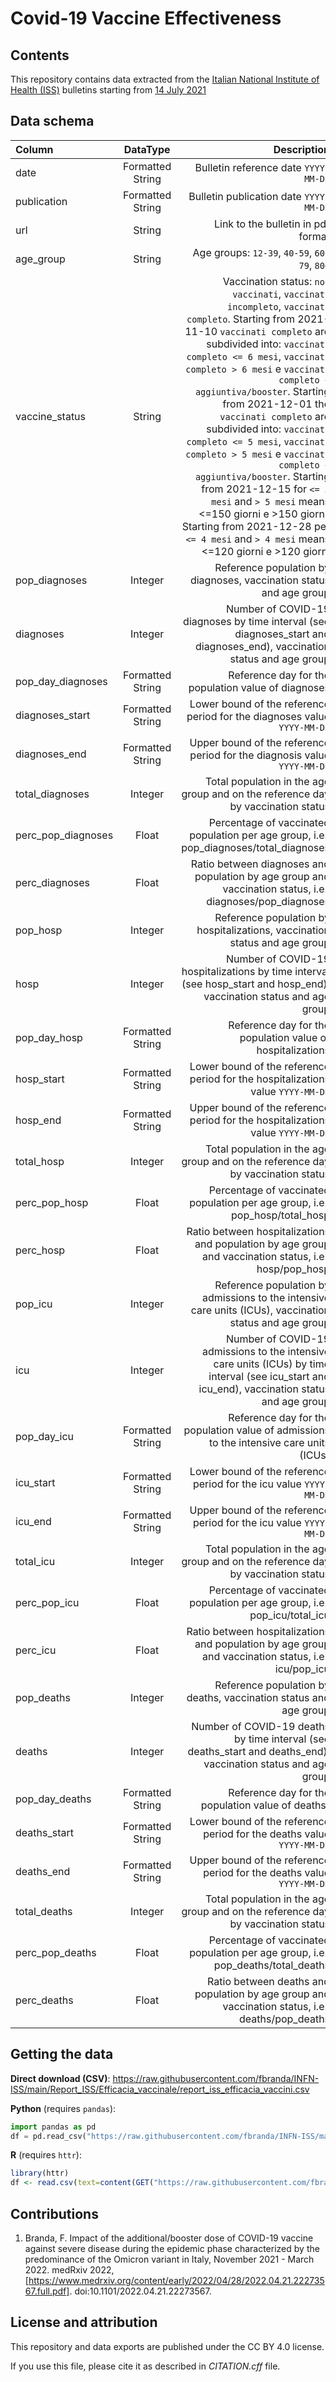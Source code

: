 # Covid-19 Vaccine Effectiveness

## Contents

This repository contains data extracted from the [Italian National Institute of Health (ISS)](https://www.iss.it/en/sorveglianze-covid-19) bulletins starting from [14 July 2021](https://www.epicentro.iss.it/coronavirus/bollettino/Bollettino-sorveglianza-integrata-COVID-19_14-luglio-2021.pdf)


## Data schema

| Column      | DataType | Description     |
| :---        |    :----:   |          ---: |
| date      | Formatted String       | Bulletin reference date `YYYY-MM-DD`   |
| publication   | Formatted String        | Bulletin publication date `YYYY-MM-DD`    |
| url | String | Link to the bulletin in pdf format |
| age_group | String | Age groups: `12-39`, `40-59`, `60-79`, `80+` |
| vaccine_status | String | Vaccination status: `non vaccinati`, `vaccinati incompleto`, `vaccinati completo`. Starting from 2021-11-10 `vaccinati completo` are subdivided into: `vaccinati completo <= 6 mesi`, `vaccinati completo > 6 mesi` e `vaccinati completo + aggiuntiva/booster`. Starting from 2021-12-01 the `vaccinati completo` are subdivided into: `vaccinati completo <= 5 mesi`, `vaccinati completo > 5 mesi` e `vaccinati completo + aggiuntiva/booster`. Starting from 2021-12-15 for `<= 5 mesi` and `> 5 mesi` means <=150 giorni e >150 giorni. Starting from 2021-12-28 per `<= 4 mesi` and `> 4 mesi` means <=120 giorni e >120 giorni |
| pop_diagnoses | Integer | Reference population by diagnoses, vaccination status and age group |
| diagnoses | Integer | Number of COVID-19 diagnoses by time interval (see diagnoses_start and diagnoses_end), vaccination status and age group |
| pop_day_diagnoses | Formatted String | Reference day for the population value of diagnoses |
| diagnoses_start | Formatted String | Lower bound of the reference period for the diagnoses value `YYYY-MM-DD` |
| diagnoses_end | Formatted String | Upper bound of the reference period for the diagnosis value `YYYY-MM-DD` |
| total_diagnoses | Integer | Total population in the age group and on the reference day by vaccination status |
| perc_pop_diagnoses | Float | Percentage of vaccinated population per age group, i.e., pop_diagnoses/total_diagnoses |
| perc_diagnoses | Float | Ratio between diagnoses and population by age group and vaccination status, i.e., diagnoses/pop_diagnoses |
| pop_hosp | Integer | Reference population by hospitalizations, vaccination status and age group |
| hosp | Integer | Number of COVID-19 hospitalizations by time interval (see hosp_start and hosp_end), vaccination status and age group |
| pop_day_hosp | Formatted String | Reference day for the population value of hospitalizations |
| hosp_start | Formatted String | Lower bound of the reference period for the hospitalizations value `YYYY-MM-DD` |
| hosp_end | Formatted String | Upper bound of the reference period for the hospitalizations value `YYYY-MM-DD` |
| total_hosp | Integer | Total population in the age group and on the reference day by vaccination status |
| perc_pop_hosp | Float | Percentage of vaccinated population per age group, i.e., pop_hosp/total_hosp |
| perc_hosp | Float | Ratio between hospitalizations and population by age group and vaccination status, i.e., hosp/pop_hosp |
| pop_icu | Integer | Reference population by admissions to the intensive care units (ICUs), vaccination status and age group |
| icu | Integer | Number of COVID-19 admissions to the intensive care units (ICUs)  by time interval (see icu_start and icu_end), vaccination status and age group |
| pop_day_icu | Formatted String | Reference day for the population value of admissions to the intensive care units (ICUs) |
| icu_start | Formatted String | Lower bound of the reference period for the icu value `YYYY-MM-DD` |
| icu_end | Formatted String | Upper bound of the reference period for the icu value `YYYY-MM-DD` |
| total_icu | Integer | Total population in the age group and on the reference day by vaccination status |
| perc_pop_icu | Float | Percentage of vaccinated population per age group, i.e., pop_icu/total_icu |
| perc_icu | Float | Ratio between hospitalizations and population by age group and vaccination status, i.e., icu/pop_icu |
| pop_deaths | Integer | Reference population by deaths, vaccination status and age group |
| deaths | Integer | Number of COVID-19 deaths by time interval (see deaths_start and deaths_end), vaccination status and age group |
| pop_day_deaths | Formatted String | Reference day for the population value of deaths) |
| deaths_start | Formatted String | Lower bound of the reference period for the deaths value `YYYY-MM-DD` |
| deaths_end | Formatted String | Upper bound of the reference period for the deaths value `YYYY-MM-DD` |
| total_deaths | Integer | Total population in the age group and on the reference day by vaccination status |
| perc_pop_deaths | Float | Percentage of vaccinated population per age group, i.e., pop_deaths/total_deaths |
| perc_deaths | Float | Ratio between deaths and population by age group and vaccination status, i.e., deaths/pop_deaths |


## Getting the data

**Direct download (CSV)**: https://raw.githubusercontent.com/fbranda/INFN-ISS/main/Report_ISS/Efficacia_vaccinale/report_iss_efficacia_vaccini.csv  

**Python** (requires `pandas`):
```python
import pandas as pd
df = pd.read_csv("https://raw.githubusercontent.com/fbranda/INFN-ISS/main/Report_ISS/Efficacia_vaccinale/report_iss_efficacia_vaccini.csv")
```

**R** (requires `httr`):
```r
library(httr)
df <- read.csv(text=content(GET("https://raw.githubusercontent.com/fbranda/INFN-ISS/main/Report_ISS/Efficacia_vaccinale/report_iss_efficacia_vaccini.csv")))
```

## Contributions

1. Branda, F. Impact of the additional/booster dose of COVID-19 vaccine against severe disease during the epidemic 
phase characterized by the predominance of the Omicron variant in Italy, November 2021 - March 2022. medRxiv 2022, 
[https://www.medrxiv.org/content/early/2022/04/28/2022.04.21.22273567.full.pdf]. doi:10.1101/2022.04.21.22273567. 


## License and attribution

This repository and data exports are published under the CC BY 4.0 license.

If you use this file, please cite it as described in *CITATION.cff* file.



